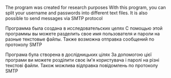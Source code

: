 The program was created for research purposes
With this program, you can split your username and passwords into different text files.
It is also possible to send messages via SMTP protocol


Программа была создана в исследовательских целях
С помощью этой программы вы можете разделить свое имя пользователя и пароли на разные текстовые файлы.
Также возможна отправка сообщений по протоколу SMTP


Програма була створена в дослідницьких цілях
За допомогою цієї програми ви можете розділити своє ім'я користувача і паролі на різні текстові файли.
Також можлива відправка повідомлень по протоколу SMTP
